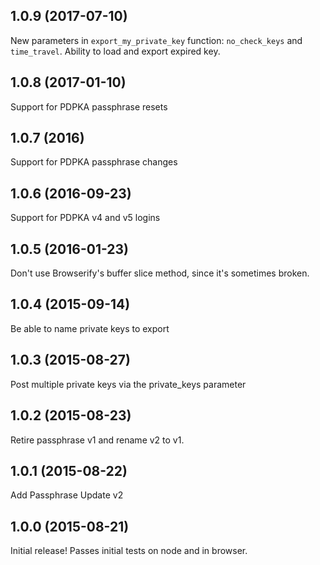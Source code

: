 ## 1.0.9 (2017-07-10)

New parameters in `export_my_private_key` function: `no_check_keys` and
`time_travel`. Ability to load and export expired key.

## 1.0.8 (2017-01-10)

Support for PDPKA passphrase resets

## 1.0.7 (2016)

Support for PDPKA passphrase changes

## 1.0.6 (2016-09-23)

Support for PDPKA v4 and v5 logins

## 1.0.5 (2016-01-23)

Don't use Browserify's buffer slice method, since it's sometimes
broken.

## 1.0.4 (2015-09-14)

Be able to name private keys to export

## 1.0.3 (2015-08-27)

Post multiple private keys via the private_keys parameter

## 1.0.2 (2015-08-23)

Retire passphrase v1 and rename v2 to v1.

## 1.0.1 (2015-08-22)

Add Passphrase Update v2

## 1.0.0 (2015-08-21)

Initial release! Passes initial tests on node and in browser.
